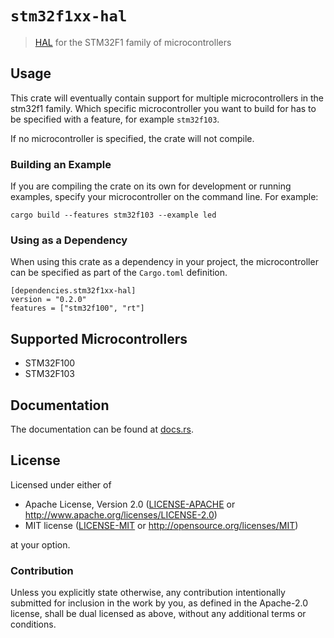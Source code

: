 # `stm32f1xx-hal`

> [HAL] for the STM32F1 family of microcontrollers

[HAL]: https://crates.io/crates/embedded-hal

## Usage

This crate will eventually contain support for multiple microcontrollers in the
stm32f1 family. Which specific microcontroller you want to build for has to be
specified with a feature, for example `stm32f103`.

If no microcontroller is specified, the crate will not compile.

### Building an Example

If you are compiling the crate on its own for development or running examples, 
specify your microcontroller on the command line. For example:

```
cargo build --features stm32f103 --example led
```

### Using as a Dependency

When using this crate as a dependency in your project, the microcontroller can 
be specified as part of the `Cargo.toml` definition.

```
[dependencies.stm32f1xx-hal]
version = "0.2.0"
features = ["stm32f100", "rt"]
```

## Supported Microcontrollers

* STM32F100
* STM32F103

## Documentation

The documentation can be found at [docs.rs](https://docs.rs/stm32f1xx-hal/).

## License

Licensed under either of

- Apache License, Version 2.0 ([LICENSE-APACHE](LICENSE-APACHE) or
  http://www.apache.org/licenses/LICENSE-2.0)
- MIT license ([LICENSE-MIT](LICENSE-MIT) or http://opensource.org/licenses/MIT)

at your option.

### Contribution

Unless you explicitly state otherwise, any contribution intentionally submitted
for inclusion in the work by you, as defined in the Apache-2.0 license, shall be
dual licensed as above, without any additional terms or conditions.
